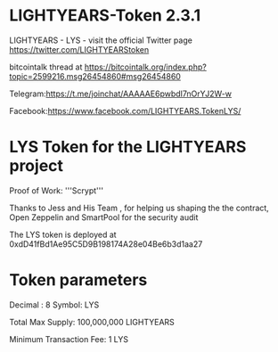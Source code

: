 # LIGHTYEARS-Token  2.3.1

LIGHTYEARS - LYS - visit the official Twitter page https://twitter.com/LIGHTYEARStoken 

bitcointalk thread at https://bitcointalk.org/index.php?topic=2599216.msg26454860#msg26454860

Telegram:https://t.me/joinchat/AAAAAE6pwbdI7nOrYJ2W-w

Facebook:https://www.facebook.com/LIGHTYEARS.TokenLYS/


# LYS Token for the LIGHTYEARS project

Proof of Work: '''Scrypt'''

Thanks to Jess and His Team , for helping us shaping the the contract, Open Zeppelin and SmartPool for the security audit

The LYS token is deployed at 0xdD41fBd1Ae95C5D9B198174A28e04Be6b3d1aa27


# Token parameters
Decimal : 8
Symbol: LYS

Total Max Supply: 100,000,000 LIGHTYEARS

Minimum Transaction Fee: 1 LYS

